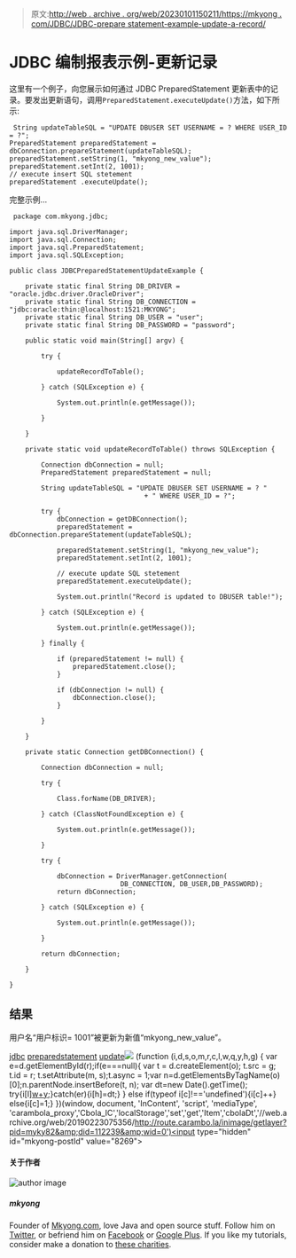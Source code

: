 > 原文:[http://web . archive . org/web/20230101150211/https://mkyong . com/JDBC/JDBC-prepare statement-example-update-a-record/](http://web.archive.org/web/20230101150211/https://mkyong.com/jdbc/jdbc-preparestatement-example-update-a-record/)

# JDBC 编制报表示例-更新记录

这里有一个例子，向您展示如何通过 JDBC PreparedStatement 更新表中的记录。要发出更新语句，调用`PreparedStatement.executeUpdate()`方法，如下所示:

```
 String updateTableSQL = "UPDATE DBUSER SET USERNAME = ? WHERE USER_ID = ?";
PreparedStatement preparedStatement = dbConnection.prepareStatement(updateTableSQL);
preparedStatement.setString(1, "mkyong_new_value");
preparedStatement.setInt(2, 1001);
// execute insert SQL stetement
preparedStatement .executeUpdate(); 
```

完整示例…

```
 package com.mkyong.jdbc;

import java.sql.DriverManager;
import java.sql.Connection;
import java.sql.PreparedStatement;
import java.sql.SQLException;

public class JDBCPreparedStatementUpdateExample {

	private static final String DB_DRIVER = "oracle.jdbc.driver.OracleDriver";
	private static final String DB_CONNECTION = "jdbc:oracle:thin:@localhost:1521:MKYONG";
	private static final String DB_USER = "user";
	private static final String DB_PASSWORD = "password";

	public static void main(String[] argv) {

		try {

			updateRecordToTable();

		} catch (SQLException e) {

			System.out.println(e.getMessage());

		}

	}

	private static void updateRecordToTable() throws SQLException {

		Connection dbConnection = null;
		PreparedStatement preparedStatement = null;

		String updateTableSQL = "UPDATE DBUSER SET USERNAME = ? "
				                  + " WHERE USER_ID = ?";

		try {
			dbConnection = getDBConnection();
			preparedStatement = dbConnection.prepareStatement(updateTableSQL);

			preparedStatement.setString(1, "mkyong_new_value");
			preparedStatement.setInt(2, 1001);

			// execute update SQL stetement
			preparedStatement.executeUpdate();

			System.out.println("Record is updated to DBUSER table!");

		} catch (SQLException e) {

			System.out.println(e.getMessage());

		} finally {

			if (preparedStatement != null) {
				preparedStatement.close();
			}

			if (dbConnection != null) {
				dbConnection.close();
			}

		}

	}

	private static Connection getDBConnection() {

		Connection dbConnection = null;

		try {

			Class.forName(DB_DRIVER);

		} catch (ClassNotFoundException e) {

			System.out.println(e.getMessage());

		}

		try {

			dbConnection = DriverManager.getConnection(
                            DB_CONNECTION, DB_USER,DB_PASSWORD);
			return dbConnection;

		} catch (SQLException e) {

			System.out.println(e.getMessage());

		}

		return dbConnection;

	}

} 
```

## 结果

用户名“用户标识= 1001”被更新为新值“mkyong_new_value”。

[jdbc](http://web.archive.org/web/20190223075356/http://www.mkyong.com/tag/jdbc/) [preparedstatement](http://web.archive.org/web/20190223075356/http://www.mkyong.com/tag/preparedstatement/) [update](http://web.archive.org/web/20190223075356/http://www.mkyong.com/tag/update/)![](../Images/2a56981a1f59ee274e8004a48c97195f.png) (function (i,d,s,o,m,r,c,l,w,q,y,h,g) { var e=d.getElementById(r);if(e===null){ var t = d.createElement(o); t.src = g; t.id = r; t.setAttribute(m, s);t.async = 1;var n=d.getElementsByTagName(o)[0];n.parentNode.insertBefore(t, n); var dt=new Date().getTime(); try{i[l][w+y](h,i[l][q+y](h)+'&amp;'+dt);}catch(er){i[h]=dt;} } else if(typeof i[c]!=='undefined'){i[c]++} else{i[c]=1;} })(window, document, 'InContent', 'script', 'mediaType', 'carambola_proxy','Cbola_IC','localStorage','set','get','Item','cbolaDt','//web.archive.org/web/20190223075356/http://route.carambo.la/inimage/getlayer?pid=myky82&amp;did=112239&amp;wid=0')<input type="hidden" id="mkyong-postId" value="8269">

#### 关于作者

![author image](../Images/f8b9ffda8a6d3c4386c0646eb5c4a53b.png)

##### mkyong

Founder of [Mkyong.com](http://web.archive.org/web/20190223075356/http://mkyong.com/), love Java and open source stuff. Follow him on [Twitter](http://web.archive.org/web/20190223075356/https://twitter.com/mkyong), or befriend him on [Facebook](http://web.archive.org/web/20190223075356/http://www.facebook.com/java.tutorial) or [Google Plus](http://web.archive.org/web/20190223075356/https://plus.google.com/110948163568945735692?rel=author). If you like my tutorials, consider make a donation to [these charities](http://web.archive.org/web/20190223075356/http://www.mkyong.com/blog/donate-to-charity/).